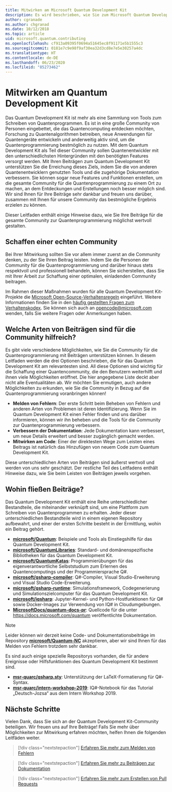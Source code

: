 ```yaml
---
title: Mitwirken am Microsoft Quantum Development Kit
description: Es wird beschrieben, wie Sie zum Microsoft Quantum Development Kit und zur Quantum-Entwicklercommunity beitragen können.
author: cgranade
ms.author: chgranad
ms.date: 10/12/2018
ms.topic: article
uid: microsoft.quantum.contributing
ms.openlocfilehash: cf913a09395f0694a51645ec8f91171e5b1555c3
ms.sourcegitcommit: 0181e7c9e98f9af30ea32d3cd8e7e5e30257a4dc
ms.translationtype: HT
ms.contentlocale: de-DE
ms.lasthandoff: 06/23/2020
ms.locfileid: "85273462"
---
```

# <a name="contributing-to-the-quantum-development-kit"></a>Mitwirken am Quantum Development Kit

Das Quantum Development Kit ist mehr als eine Sammlung von Tools zum Schreiben von Quantenprogrammen.
Es ist in eine große Community von Personen eingebettet, die das Quantencomputing entdecken möchten, Forschung zu Quantenalgorithmen betreiben, neue Anwendungen für Quantengeräte entwickeln und anderweitig aktiv sind, um die Quantenprogrammierung bestmöglich zu nutzen.
Mit dem Quantum Development Kit als Teil dieser Community sollen Quantenentwickler mit den unterschiedlichsten Hintergründen mit den benötigten Features versorgt werden.
Mit Ihren Beiträgen zum Quantum Development Kit unterstützen Sie die Erreichung dieses Ziels, indem Sie die von anderen Quantenentwicklern genutzten Tools und die zugehörige Dokumentation verbessern. Sie können sogar neue Features und Funktionen erstellen, um die gesamte Community für die Quantenprogrammierung zu einem Ort zu machen, an dem Entdeckungen und Erstellungen noch besser möglich sind.
Wir sind Ihnen für Ihre Beiträge sehr dankbar und freuen uns darüber, zusammen mit Ihnen für unsere Community das bestmögliche Ergebnis erzielen zu können.

Dieser Leitfaden enthält einige Hinweise dazu, wie Sie Ihre Beiträge für die gesamte Community zur Quantenprogrammierung möglichst wertvoll gestalten.

## <a name="building-community"></a>Schaffen einer echten Community

Bei Ihrer Mitwirkung sollten Sie vor allem immer zuerst an die Community denken, zu der Sie Ihren Beitrag leisten.
Indem Sie die Personen der Community für die Quantenprogrammierung und darüber hinaus stets respektvoll und professionell behandeln, können Sie sicherstellen, dass Sie mit Ihrer Arbeit zur Schaffung einer optimalen, einladenden Community beitragen.

Im Rahmen dieser Maßnahmen wurden für alle Quantum Development Kit-Projekte die [Microsoft Open-Source-Verhaltensregeln](https://opensource.microsoft.com/codeofconduct/) eingeführt.
Weitere Informationen finden Sie in den [häufig gestellten Fragen zum Verhaltenskodex](https://opensource.microsoft.com/codeofconduct/faq/). Sie können sich auch an [opencode@microsoft.com](mailto:opencode@microsoft.com) wenden, falls Sie weitere Fragen oder Anmerkungen haben.

## <a name="what-kinds-of-contributions-help-the-community"></a>Welche Arten von Beiträgen sind für die Community hilfreich?

Es gibt viele verschiedene Möglichkeiten, wie Sie die Community für die Quantenprogrammierung mit Beiträgen unterstützen können.
In diesem Leitfaden werden die drei Optionen beschrieben, die für das Quantum Development Kit am relevantesten sind.
All diese Optionen sind wichtig für die Schaffung einer Quantencommunity, die den Benutzern weiterhilft und ihnen viele Möglichkeiten eröffnet.
Die hier angegebene Liste deckt aber nicht alle Eventualitäten ab. Wir möchten Sie ermutigen, auch andere Möglichkeiten zu erkunden, wie Sie die Community in Bezug auf die Quantenprogrammierung voranbringen können!

- **Melden von Fehlern**: Der erste Schritt beim Beheben von Fehlern und anderen Arten von Problemen ist deren Identifizierung. Wenn Sie im Quantum Development Kit einen Fehler finden und uns darüber informieren, können wir ihn beheben und die Tools für die Community zur Quantenprogrammierung verbessern.
- **Verbessern der Dokumentation**: Jede Dokumentation kann verbessert, um neue Details erweitert und besser zugänglich gemacht werden.
- **Mitwirken am Code**: Einer der direktesten Wege zum Leisten eines Beitrags ist natürlich das Hinzufügen von neuem Code zum Quantum Development Kit.

Diese unterschiedlichen Arten von Beiträgen sind äußerst wertvoll und werden von uns sehr geschätzt.
Der restliche Teil des Leitfadens enthält Hinweise dazu, wie Sie beim Leisten von Beiträgen jeweils vorgehen.

## <a name="where-do-contributions-go"></a>Wohin fließen Beiträge?

Das Quantum Development Kit enthält eine Reihe unterschiedlicher Bestandteile, die miteinander verknüpft sind, um eine Plattform zum Schreiben von Quantenprogrammen zu erhalten.
Jeder dieser unterschiedlichen Bestandteile wird in einem eigenen Repository aufbewahrt, und einer der ersten Schritte besteht in der Ermittlung, wohin ein Beitrag gehört.

- [**microsoft/Quantum**](https://github.com/Microsoft/Quantum): Beispiele und Tools als Einstiegshilfe für das Quantum Development Kit.
- [**microsoft/QuantumLibraries**](https://github.com/Microsoft/QuantumLibraries): Standard- und domänenspezifische Bibliotheken für das Quantum Development Kit.
- [**microsoft/QuantumKatas**](https://github.com/Microsoft/QuantumKatas): Programmierübungen für das eigenverantwortliche Selbststudium zum Erlernen des Quantencomputings und der Programmiersprache Q#.
- [**microsoft/qsharp-compiler**](https://github.com/microsoft/qsharp-compiler): Q#-Compiler, Visual Studio-Erweiterung und Visual Studio Code-Erweiterung.
- [**microsoft/qsharp-runtime**](https://github.com/microsoft/qsharp-runtime): Simulationsframework, Codegenerierung und Simulationszielcomputer für das Quantum Development Kit.
- [**microsoft/iqsharp**](https://github.com/microsoft/iqsharp): Jupyter-Kernel- und Python-Hostfunktionen für Q# sowie Docker-Images zur Verwendung von IQ# in Cloudumgebungen.
- [**MicrosoftDocs/quantum-docs-pr**](https://github.com/MicrosoftDocs/quantum-docs-pr): Quellcode für die unter https://docs.microsoft.com/quantum veröffentlichte Dokumentation.

> [!NOTE]
> Leider können wir derzeit keine Code- und Dokumentationsbeiträge im Repository [**microsoft/Quantum-NC**](https://github.com/microsoft/Quantum-NC) akzeptieren, aber wir sind Ihnen für das Melden von Fehlern trotzdem sehr dankbar.

Es sind auch einige spezielle Repositorys vorhanden, die für andere Ereignisse oder Hilfsfunktionen des Quantum Development Kit bestimmt sind.

- [**msr-quarc/qsharp.sty**](https://github.com/msr-quarc/qsharp.sty): Unterstützung der LaTeX-Formatierung für Q#-Syntax.
- [**msr-quarc/intern-workshop-2019**](https://github.com/msr-quarc/intern-workshop-2019): IQ#-Notebook für das Tutorial „Deutsch-Jozsa“ aus dem Intern Workshop 2019.

## <a name="next-steps"></a>Nächste Schritte

Vielen Dank, dass Sie sich an der Quantum Development Kit-Community beteiligen. Wir freuen uns auf Ihre Beiträge!
Falls Sie mehr über Möglichkeiten zur Mitwirkung erfahren möchten, helfen Ihnen die folgenden Leitfäden weiter.

> [!div class="nextstepaction"]
> [Erfahren Sie mehr zum Melden von Fehlern](xref:microsoft.quantum.contributing.reporting)

> [!div class="nextstepaction"]
> [Erfahren Sie mehr zu Beiträgen zur Dokumentation](xref:microsoft.quantum.contributing.docs)

> [!div class="nextstepaction"]
> [Erfahren Sie mehr zum Erstellen von Pull Requests](xref:microsoft.quantum.contributing.pulls)

